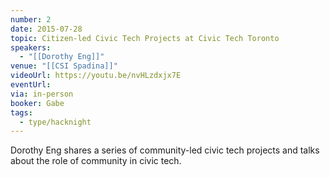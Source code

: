 ```yaml
---
number: 2
date: 2015-07-28
topic: Citizen-led Civic Tech Projects at Civic Tech Toronto
speakers:
  - "[[Dorothy Eng]]"
venue: "[[CSI Spadina]]"
videoUrl: https://youtu.be/nvHLzdxjx7E
eventUrl: 
via: in-person
booker: Gabe
tags:
  - type/hacknight
---
```

Dorothy Eng shares a series of community-led civic tech projects and talks about the role of community in civic tech.
